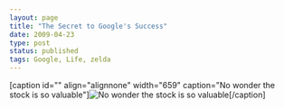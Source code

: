 ```yaml
---
layout: page
title: "The Secret to Google's Success"
date: 2009-04-23
type: post
status: published
tags: Google, Life, zelda
---
```



[caption id="" align="alignnone" width="659" caption="No wonder the stock is so valuable"]![No wonder the stock is so valuable](http://img.skitch.com/20090423-82a36gm9m8qq4fsbj6scn4x2dy.jpg)[/caption]
